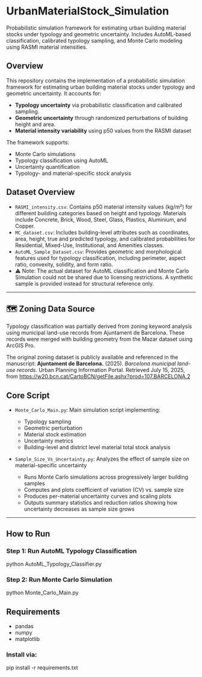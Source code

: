 # UrbanMaterialStock_Simulation
Probabilistic simulation framework for estimating urban building material stocks under typology and geometric uncertainty. Includes AutoML-based classification, calibrated typology sampling, and Monte Carlo modeling using RASMI material intensities.

##  Overview
This repository contains the implementation of a probabilistic simulation framework for estimating urban building material stocks under typology and geometric uncertainty.
It accounts for:

- **Typology uncertainty** via probabilistic classification and calibrated sampling.
- **Geometric uncertainty** through randomized perturbations of building height and area.
- **Material intensity variability** using p50 values from the RASMI dataset


The framework supports:
- Monte Carlo simulations
- Typology classification using AutoML
- Uncertainty quantification
- Typology- and material-specific stock analysis

##  Dataset Overview

- `RASMI_intensity.csv`: Contains p50 material intensity values (kg/m²) for different building categories based on height and typology. Materials include Concrete, Brick, Wood, Steel, Glass, Plastics, Aluminium, and Copper.
- `MC_dataset.csv`: Includes building-level attributes such as coordinates, area, height, true and predicted typology, and calibrated probabilities for Residential, Mixed-Use, Institutional, and Amenities classes.
- `AutoML_Sample_Dataset.csv`: Provides geometric and morphological features used for typology classification, including perimeter, aspect ratio, convexity, solidity, and form ratio.
- ⚠️ Note: The actual dataset for AutoML classification and Monte Carlo Simulation could not be shared due to licensing restrictions. A synthetic sample is provided instead for structural reference only. 

---

## 🗺️ Zoning Data Source

Typology classification was partially derived from zoning keyword analysis using municipal land-use records from Ajuntament de Barcelona. These records were merged with building geometry from the Mazar dataset using ArcGIS Pro.

The original zoning dataset is publicly available and referenced in the manuscript:
**Ajuntament de Barcelona.** (2025). *Barcelona municipal land-use records*. Urban Planning Information Portal. Retrieved July 15, 2025, from  https://w20.bcn.cat/CartoBCN/getFile.ashx?prod=107.BARCELONA.2

##  Core Script

- `Monte_Carlo_Main.py`: Main simulation script implementing:
  - Typology sampling
  - Geometric perturbation
  - Material stock estimation
  - Uncertainty metrics
  - Building-level and district level material total stock analysis

- `Sample_Size_Vs_Uncertainty.py`: Analyzes the effect of sample size on material-specific uncertainty

  - Runs Monte Carlo simulations across progressively larger building samples
  - Computes and plots coefficient of variation (CV) vs. sample size
  - Produces per-material uncertainty curves and scaling plots
  - Outputs summary statistics and reduction ratios showing how uncertainty decreases as sample size grows
---

##  How to Run
### Step 1: Run AutoML Typology Classification
python AutoML_Typology_Classifier.py

### Step 2: Run Monte Carlo Simulation
python Monte_Carlo_Main.py

 ## Requirements
- pandas
- numpy
- matplotlib
### Install via:
  pip install -r requirements.txt

